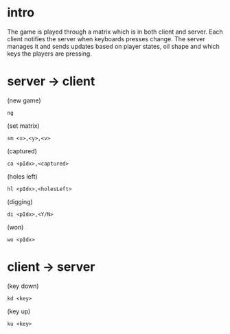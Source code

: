 # intro

The game is played through a matrix which is in both client and server.
Each client notifies the server when keyboards presses change.
The server manages it and sends updates based on player states, oil shape and which keys the players are pressing.

# server -> client

(new game)

    ng

(set matrix)

    sm <x>,<y>,<v>

(captured)

    ca <pIdx>,<captured>

(holes left)

    hl <pIdx>,<holesLeft>

(digging)

    di <pIdx>,<Y/N>

(won)

    wo <pIdx>

# client -> server

(key down)

    kd <key>

(key up)

    ku <key>
